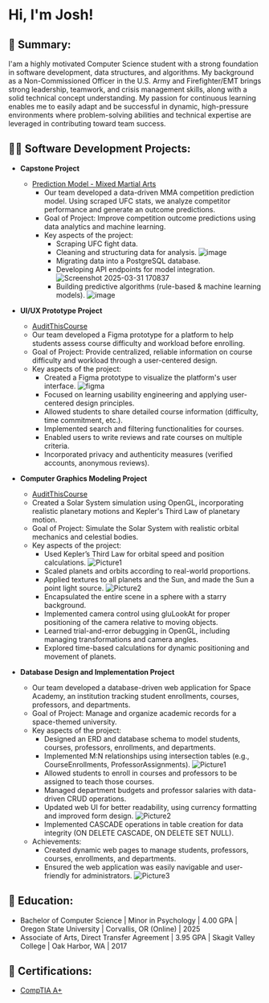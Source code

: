 <h1>Hi, I'm Josh! <br/>

<h2>📝 Summary:</h2>

I'am a highly motivated Computer Science student with a strong foundation in software development, data structures, and algorithms. My background as a Non-Commissioned Officer in the U.S. Army and Firefighter/EMT brings strong leadership, teamwork, and crisis management skills, along with a solid technical concept understanding. My passion for continuous learning enables me to easily adapt and be successful in dynamic, high-pressure environments where problem-solving abilities and technical expertise are leveraged in contributing toward team success.

<h2>👨‍💻 Software Development Projects:</h2>

- <b>Capstone Project </b>
  - [Prediction Model - Mixed Martial Arts](https://github.com/vbabatchev/mma-prediction-model)
    - Our team developed a data-driven MMA competition prediction model. Using scraped UFC stats, we analyze competitor performance and generate an outcome predictions.
    - Goal of Project: Improve competition outcome predictions using data analytics and machine learning.
    - Key aspects of the project:
      - Scraping UFC fight data.
      - Cleaning and structuring data for analysis.
        ![image](https://github.com/user-attachments/assets/5e546826-487d-4dae-845d-6fcdab7ee3a7)
      - Migrating data into a PostgreSQL database.
      - Developing API endpoints for model integration.
        ![Screenshot 2025-03-31 170837](https://github.com/user-attachments/assets/a737369f-18f7-4b92-a446-50e376702507)
      - Building predictive algorithms (rule-based & machine learning models).
        ![image](https://github.com/user-attachments/assets/8131d79b-b45a-4cc1-af21-9170963687c7)

- <b>UI/UX Prototype Project </b>
  - [AuditThisCourse](https://www.figma.com/proto/RIGnAim6zK1ccn9nM6ljo5/AuditThisCourse?node-id=312-341&t=59vZNcCnkZWAsHit-1&scaling=scale-down&page-id=312%3A249&starting-point-node-id=312%3A341)
  - Our team developed a Figma prototype for a platform to help students assess course difficulty and workload before enrolling.
  - Goal of Project: Provide centralized, reliable information on course difficulty and workload through a user-centered design.
  - Key aspects of the project:
    - Created a Figma prototype to visualize the platform's user interface.
      ![figma](https://github.com/user-attachments/assets/a59cdeb2-0733-4ee5-97db-099440da188b)
    - Focused on learning usability engineering and applying user-centered design principles.
    - Allowed students to share detailed course information (difficulty, time commitment, etc.).
    - Implemented search and filtering functionalities for courses.
    - Enabled users to write reviews and rate courses on multiple criteria.
    - Incorporated privacy and authenticity measures (verified accounts, anonymous reviews).

- <b>Computer Graphics Modeling Project </b>
  - [AuditThisCourse](https://www.figma.com/proto/RIGnAim6zK1ccn9nM6ljo5/AuditThisCourse?node-id=312-341&t=59vZNcCnkZWAsHit-1&scaling=scale-down&page-id=312%3A249&starting-point-node-id=312%3A341)
  - Created a Solar System simulation using OpenGL, incorporating realistic planetary motions and Kepler's Third Law of planetary motion.
  - Goal of Project: Simulate the Solar System with realistic orbital mechanics and celestial bodies.
  - Key aspects of the project:
    - Used Kepler’s Third Law for orbital speed and position calculations.
      ![Picture1](https://github.com/user-attachments/assets/4f78bf55-78db-449a-a34d-e29c1394ba19)
    - Scaled planets and orbits according to real-world proportions.
    - Applied textures to all planets and the Sun, and made the Sun a point light source.
      ![Picture2](https://github.com/user-attachments/assets/8d9157e1-894c-4447-a00f-1d5be8db3f02)
    - Encapsulated the entire scene in a sphere with a starry background.
    - Implemented camera control using gluLookAt for proper positioning of the camera relative to moving objects.
    - Learned trial-and-error debugging in OpenGL, including managing transformations and camera angles.
    - Explored time-based calculations for dynamic positioning and movement of planets.

- <b>Database Design and Implementation Project </b>
  - Our team developed a database-driven web application for Space Academy, an institution tracking student enrollments, courses, professors, and departments.
  - Goal of Project: Manage and organize academic records for a space-themed university.
  - Key aspects of the project:
    - Designed an ERD and database schema to model students, courses, professors, enrollments, and departments.
    - Implemented M:N relationships using intersection tables (e.g., CourseEnrollments, ProfessorAssignments).
      ![Picture1](https://github.com/user-attachments/assets/849d7a5c-a6b9-4c95-8543-58370793f5d3)
    - Allowed students to enroll in courses and professors to be assigned to teach those courses.
    - Managed department budgets and professor salaries with data-driven CRUD operations.
    - Updated web UI for better readability, using currency formatting and improved form design.
      ![Picture2](https://github.com/user-attachments/assets/410cbb85-d716-4d07-a9c5-144b31f983df)
    - Implemented CASCADE operations in table creation for data integrity (ON DELETE CASCADE, ON DELETE SET NULL).
  - Achievements:
    - Created dynamic web pages to manage students, professors, courses, enrollments, and departments.
    - Ensured the web application was easily navigable and user-friendly for administrators.
      ![Picture3](https://github.com/user-attachments/assets/fa2da1f7-52e8-4a91-91d7-83a7f1caeceb)

<h2>📖 Education:</h2>

- Bachelor of Computer Science | Minor in Psychology | 4.00 GPA | Oregon State University | Corvallis, OR (Online) | 2025
- Associate of Arts, Direct Transfer Agreement | 3.95 GPA | Skagit Valley College | Oak Harbor, WA | 2017

<h2>📝 Certifications:</h2>

- [CompTIA A+](https://github.com/user-attachments/files/19542890/CompTIA.A%2B.Certificate.pdf)

